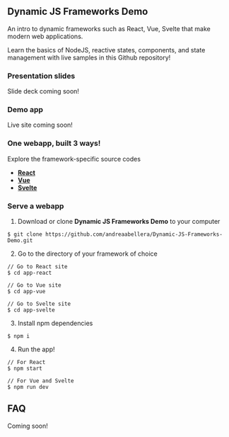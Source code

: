 ## Dynamic JS Frameworks Demo

An intro to dynamic frameworks such as React, Vue, Svelte that make modern web applications. 

Learn the basics of NodeJS, reactive states, components, and state management with live samples in this Github repository!

### Presentation slides

Slide deck coming soon!


### Demo app

Live site coming soon!


### One webapp, built 3 ways!

Explore the framework-specific source codes 

- [**React**](/app-react)
- [**Vue**](/app-vue)
- [**Svelte**](/app-svelte)


### Serve a webapp

1. Download or clone **Dynamic JS Frameworks Demo** to your computer  
```
$ git clone https://github.com/andreaabellera/Dynamic-JS-Frameworks-Demo.git
```

2. Go to the directory of your framework of choice  
```
// Go to React site
$ cd app-react

// Go to Vue site
$ cd app-vue

// Go to Svelte site
$ cd app-svelte
```

3. Install npm dependencies  
```
$ npm i
```

4. Run the app!  
```
// For React
$ npm start

// For Vue and Svelte
$ npm run dev
```  


## FAQ
Coming soon!